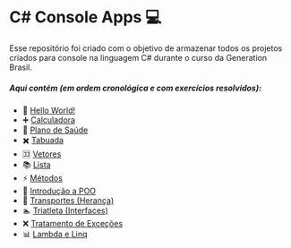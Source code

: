 # C# Console Apps :computer:

Esse repositório foi criado com o objetivo de armazenar todos os projetos criados para console na linguagem C# durante o curso da Generation Brasil.

##### Aqui contém (em ordem cronológica e com exercícios resolvidos):

- :wave: [Hello World!](https://github.com/brenonsc/CSharp.Generation/tree/main/HelloWorld)
- :heavy_plus_sign: [Calculadora](https://github.com/brenonsc/CSharp.Generation/tree/main/Calculadora)
- :hospital: [Plano de Saúde](https://github.com/brenonsc/CSharp.Generation/tree/main/PlanoDeSaude)
- :heavy_multiplication_x: [Tabuada](https://github.com/brenonsc/CSharp.Generation/tree/main/Tabuada)
- :koko: [Vetores](https://github.com/brenonsc/CSharp.Generation/tree/main/Vetores)
- :books: [Lista](https://github.com/brenonsc/CSharp.Generation/tree/main/Lista)
- :zap: [Métodos](https://github.com/brenonsc/CSharp.Generation/tree/main/Metodos)
- :memo: [Introdução a POO](https://github.com/brenonsc/CSharp.Generation/tree/main/IntroducaoPOO)
- :car: [Transportes (Herança)](https://github.com/brenonsc/CSharp.Generation/tree/main/Transportes)
- :swimmer: [Triatleta (Interfaces)](https://github.com/brenonsc/CSharp.Generation/tree/main/Triatleta)
- :x: [Tratamento de Exceções](https://github.com/brenonsc/CSharp.Generation/tree/main/Exceptions)
- :bar_chart: [Lambda e Linq](https://github.com/brenonsc/CSharp.Generation/tree/main/Lambda)
